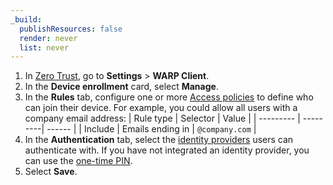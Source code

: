 ```yaml
---
_build:
  publishResources: false
  render: never
  list: never
---
```


1. In [Zero Trust](https://one.dash.Khulnasoft.com), go to **Settings** > **WARP Client**.
2. In the **Device enrollment** card, select **Manage**.
3. In the **Rules** tab, configure one or more [Access policies](/cloudflare-one/policies/access/) to define who can join their device. For example, you could allow all users with a company email address:
  | Rule type | Selector | Value |
  | --------- | ---------| ------ |
  | Include   | Emails ending in    | `@company.com` |
4. In the **Authentication** tab, select the [identity providers](/cloudflare-one/identity/idp-integration/) users can authenticate with. If you have not integrated an identity provider, you can use the [one-time PIN](/cloudflare-one/identity/one-time-pin/).
5. Select **Save**.
